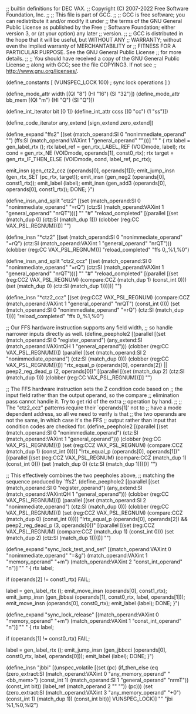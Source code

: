 ;; builtin definitions for DEC VAX.
;; Copyright (C) 2007-2022 Free Software Foundation, Inc.
;;
;; This file is part of GCC.
;;
;; GCC is free software; you can redistribute it and/or modify it under
;; the terms of the GNU General Public License as published by the Free
;; Software Foundation; either version 3, or (at your option) any later
;; version.
;;
;; GCC is distributed in the hope that it will be useful, but WITHOUT ANY
;; WARRANTY; without even the implied warranty of MERCHANTABILITY or
;; FITNESS FOR A PARTICULAR PURPOSE.  See the GNU General Public License
;; for more details.
;;
;; You should have received a copy of the GNU General Public License
;; along with GCC; see the file COPYING3.  If not see
;; <http://www.gnu.org/licenses/>.

(define_constants
  [
    (VUNSPEC_LOCK 100)		; sync lock operations
  ]
)

(define_mode_attr width [(QI "8") (HI "16") (SI "32")])
(define_mode_attr bb_mem [(QI "m") (HI "Q") (SI "Q")])

(define_int_iterator bit [0 1])
(define_int_attr ccss [(0 "cc") (1 "ss")])

(define_code_iterator any_extend [sign_extend zero_extend])

(define_expand "ffs<mode>2"
  [(set (match_operand:SI 0 "nonimmediate_operand" "")
	(ffs:SI (match_operand:VAXint 1 "general_operand" "")))]
  ""
  "
{
  rtx label = gen_label_rtx ();
  rtx label_ref = gen_rtx_LABEL_REF (VOIDmode, label);
  rtx cond = gen_rtx_NE (VOIDmode, operands[1], const0_rtx);
  rtx target = gen_rtx_IF_THEN_ELSE (VOIDmode, cond, label_ref, pc_rtx);

  emit_insn (gen_ctz<mode>2_ccz (operands[0], operands[1]));
  emit_jump_insn (gen_rtx_SET (pc_rtx, target));
  emit_insn (gen_neg<mode>2 (operands[0], const1_rtx));
  emit_label (label);
  emit_insn (gen_add<mode>3 (operands[0], operands[0], const1_rtx));
  DONE;
}")

(define_insn_and_split "ctz<mode>2"
  [(set (match_operand:SI 0 "nonimmediate_operand" "=rQ")
	(ctz:SI (match_operand:VAXint 1 "general_operand" "nrQT")))]
  ""
  "#"
  "reload_completed"
  [(parallel
     [(set (match_dup 0)
	   (ctz:SI (match_dup 1)))
      (clobber (reg:CC VAX_PSL_REGNUM))])]
  "")

(define_insn "*ctz<mode>2"
  [(set (match_operand:SI 0 "nonimmediate_operand" "=rQ")
	(ctz:SI (match_operand:VAXint 1 "general_operand" "nrQT")))
   (clobber (reg:CC VAX_PSL_REGNUM))]
  "reload_completed"
  "ffs $0,$<width>,%1,%0")

(define_insn_and_split "ctz<mode>2_ccz"
  [(set (match_operand:SI 0 "nonimmediate_operand" "=rQ")
	(ctz:SI (match_operand:VAXint 1 "general_operand" "nrQT")))]
  ""
  "#"
  "reload_completed"
  [(parallel
     [(set (reg:CCZ VAX_PSL_REGNUM)
	   (compare:CCZ (match_dup 1)
			(const_int 0)))
      (set (match_dup 0)
	   (ctz:SI (match_dup 1)))])]
  "")

(define_insn "*ctz<mode>2_ccz"
  [(set (reg:CCZ VAX_PSL_REGNUM)
	(compare:CCZ (match_operand:VAXint 1 "general_operand" "nrQT")
		     (const_int 0)))
   (set (match_operand:SI 0 "nonimmediate_operand" "=rQ")
	(ctz:SI (match_dup 1)))]
  "reload_completed"
  "ffs $0,$<width>,%1,%0")

;; Our FFS hardware instruction supports any field width,
;; so handle narrower inputs directly as well.
(define_peephole2
  [(parallel
     [(set (match_operand:SI 0 "register_operand")
	   (any_extend:SI (match_operand:VAXintQH 1 "general_operand")))
      (clobber (reg:CC VAX_PSL_REGNUM))])
   (parallel
     [(set (match_operand:SI 2 "nonimmediate_operand")
	   (ctz:SI (match_dup 0)))
      (clobber (reg:CC VAX_PSL_REGNUM))])]
  "rtx_equal_p (operands[0], operands[2]) || peep2_reg_dead_p (2, operands[0])"
  [(parallel
     [(set (match_dup 2)
	   (ctz:SI (match_dup 1)))
      (clobber (reg:CC VAX_PSL_REGNUM))])]
  "")

;; The FFS hardware instruction sets the Z condition code based on
;; the input field rather than the output operand, so the compare
;; elimination pass cannot handle it.  Try to get rid of the extra
;; operation by hand.
;;
;; The "ctz<mode>2_ccz" patterns require their `operands[1]' not to
;; have a mode dependent address, so all we need to verify is that
;; the two operands are not the same, in which case it's the FFS
;; output rather than input that condition codes are checked for.
(define_peephole2
  [(parallel
     [(set (match_operand:SI 0 "nonimmediate_operand")
	   (ctz:SI (match_operand:VAXint 1 "general_operand")))
      (clobber (reg:CC VAX_PSL_REGNUM))])
   (set (reg:CCZ VAX_PSL_REGNUM)
	(compare:CCZ (match_dup 1)
		     (const_int 0)))]
  "!rtx_equal_p (operands[0], operands[1])"
  [(parallel
     [(set (reg:CCZ VAX_PSL_REGNUM)
	   (compare:CCZ (match_dup 1)
			(const_int 0)))
      (set (match_dup 0)
	   (ctz:SI (match_dup 1)))])]
  "")

;; This effectively combines the two peepholes above,
;; matching the sequence produced by `ffs<mode>2'.
(define_peephole2
  [(parallel
     [(set (match_operand:SI 0 "register_operand")
	   (any_extend:SI (match_operand:VAXintQH 1 "general_operand")))
      (clobber (reg:CC VAX_PSL_REGNUM))])
   (parallel
     [(set (match_operand:SI 2 "nonimmediate_operand")
	   (ctz:SI (match_dup 0)))
      (clobber (reg:CC VAX_PSL_REGNUM))])
   (set (reg:CCZ VAX_PSL_REGNUM)
	(compare:CCZ (match_dup 0)
		     (const_int 0)))]
  "!rtx_equal_p (operands[0], operands[2])
   && peep2_reg_dead_p (3, operands[0])"
  [(parallel
     [(set (reg:CCZ VAX_PSL_REGNUM)
	   (compare:CCZ (match_dup 1)
			(const_int 0)))
      (set (match_dup 2)
	   (ctz:SI (match_dup 1)))])]
  "")

(define_expand "sync_lock_test_and_set<mode>"
  [(match_operand:VAXint 0 "nonimmediate_operand" "=&g")
   (match_operand:VAXint 1 "memory_operand" "+m")
   (match_operand:VAXint 2 "const_int_operand" "n")]
  ""
  "
{
  rtx label;

  if (operands[2] != const1_rtx)
    FAIL;

  label = gen_label_rtx ();
  emit_move_insn (operands[0], const1_rtx);
  emit_jump_insn (gen_jbbssi<mode> (operands[1], const0_rtx, label,
				    operands[1]));
  emit_move_insn (operands[0], const0_rtx);
  emit_label (label);
  DONE;
}")

(define_expand "sync_lock_release<mode>"
  [(match_operand:VAXint 0 "memory_operand" "+m")
   (match_operand:VAXint 1 "const_int_operand" "n")]
  ""
  "
{
  rtx label;

  if (operands[1] != const0_rtx)
    FAIL;

  label = gen_label_rtx ();
  emit_jump_insn (gen_jbbcci<mode> (operands[0], const0_rtx, label,
				    operands[0]));
  emit_label (label);
  DONE;
}")

(define_insn "jbb<ccss>i<mode>"
  [(unspec_volatile
    [(set (pc)
	  (if_then_else
	    (eq (zero_extract:SI
		  (match_operand:VAXint 0 "any_memory_operand" "<bb_mem>")
		  (const_int 1)
		  (match_operand:SI 1 "general_operand" "nrmT"))
		(const_int bit))
	    (label_ref (match_operand 2 "" ""))
	    (pc)))
     (set (zero_extract:SI (match_operand:VAXint 3 "any_memory_operand" "+0")
			   (const_int 1)
			   (match_dup 1))
	  (const_int bit))]
    VUNSPEC_LOCK)]
  ""
  "jb<ccss>i %1,%0,%l2")
